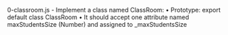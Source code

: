 0-classroom.js - Implement a class named ClassRoom:
    • Prototype: export default class ClassRoom
    • It should accept one attribute named maxStudentsSize (Number) and assigned to _maxStudentsSize

